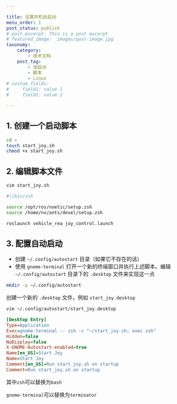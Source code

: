 ```yaml
---

title: 设置开机自启动
menu_order: 1
post_status: publish
# post_excerpt: This is a post excerpt
# featured_image: _images/post-image.jpg
taxonomy:
    category:
        - 技术文档
    post_tag:
        - 自启动
        - 脚本
        - Linux
# custom_fields:
#     field1: value 1
#     field2: value 2

---
```


## 1. 创建一个启动脚本

```bash
cd ~
touch start_joy.sh
chmod +x start_joy.sh
```

## 2. 编辑脚本文件

```bash
vim start_joy.sh
```

```bash
#!/bin/zsh

source /opt/ros/noetic/setup.zsh
source /home/nv/ants/devel/setup.zsh

roslaunch vehicle_rea joy_control.launch

```

## 3. 配置自动启动

- 创建 `~/.config/autostart` 目录（如果它不存在的话）
- 使用 `gnome-terminal` 打开一个新的终端窗口并执行上述脚本。编辑 `~/.config/autostart` 目录下的 `.desktop` 文件来实现这一点

```bash
mkdir -p ~/.config/autostart
```

创建一个新的 `.desktop` 文件，例如 `start_joy.desktop`

```bash
vim ~/.config/autostart/start_joy.desktop
```

```ini
[Desktop Entry]
Type=Application
Exec=gnome-terminal -- zsh -c "~/start_joy.sh; exec zsh"
Hidden=false
NoDisplay=false
X-GNOME-Autostart-enabled=true
Name[en_US]=Start Joy
Name=Start Joy
Comment[en_US]=Run start_joy.sh on startup
Comment=Run start_joy.sh on startup
```

其中``zsh``可以替换为``bash``

``gnome-terminal``可以替换为``terminator``